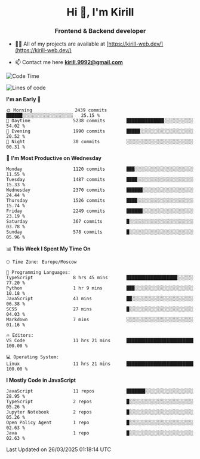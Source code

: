 <h1 align="center">Hi 👋, I'm Kirill</h1>
<h3 align="center">Frontend & Backend developer</h3>

- 👨‍💻 All of my projects are available at [https://kirill-web.dev/](https://kirill-web.dev/)

- 📫 Contact me here **kirill.9992@gmail.com**











<!--START_SECTION:waka-->
![Code Time](http://img.shields.io/badge/Code%20Time-2%2C180%20hrs%2054%20mins-blue)

![Lines of code](https://img.shields.io/badge/From%20Hello%20World%20I%27ve%20Written-5.5%20million%20lines%20of%20code-blue)

**I'm an Early 🐤** 

```text
🌞 Morning                2439 commits        ██████░░░░░░░░░░░░░░░░░░░   25.15 % 
🌆 Daytime                5238 commits        ██████████████░░░░░░░░░░░   54.02 % 
🌃 Evening                1990 commits        █████░░░░░░░░░░░░░░░░░░░░   20.52 % 
🌙 Night                  30 commits          ░░░░░░░░░░░░░░░░░░░░░░░░░   00.31 % 
```
📅 **I'm Most Productive on Wednesday** 

```text
Monday                   1120 commits        ███░░░░░░░░░░░░░░░░░░░░░░   11.55 % 
Tuesday                  1487 commits        ████░░░░░░░░░░░░░░░░░░░░░   15.33 % 
Wednesday                2370 commits        ██████░░░░░░░░░░░░░░░░░░░   24.44 % 
Thursday                 1526 commits        ████░░░░░░░░░░░░░░░░░░░░░   15.74 % 
Friday                   2249 commits        ██████░░░░░░░░░░░░░░░░░░░   23.19 % 
Saturday                 367 commits         █░░░░░░░░░░░░░░░░░░░░░░░░   03.78 % 
Sunday                   578 commits         █░░░░░░░░░░░░░░░░░░░░░░░░   05.96 % 
```


📊 **This Week I Spent My Time On** 

```text
🕑︎ Time Zone: Europe/Moscow

💬 Programming Languages: 
TypeScript               8 hrs 45 mins       ███████████████████░░░░░░   77.20 % 
Python                   1 hr 9 mins         ███░░░░░░░░░░░░░░░░░░░░░░   10.18 % 
JavaScript               43 mins             ██░░░░░░░░░░░░░░░░░░░░░░░   06.38 % 
SCSS                     27 mins             █░░░░░░░░░░░░░░░░░░░░░░░░   04.03 % 
Markdown                 7 mins              ░░░░░░░░░░░░░░░░░░░░░░░░░   01.16 % 

🔥 Editors: 
VS Code                  11 hrs 21 mins      █████████████████████████   100.00 % 

💻 Operating System: 
Linux                    11 hrs 21 mins      █████████████████████████   100.00 % 
```

**I Mostly Code in JavaScript** 

```text
JavaScript               11 repos            ███████░░░░░░░░░░░░░░░░░░   28.95 % 
TypeScript               2 repos             █░░░░░░░░░░░░░░░░░░░░░░░░   05.26 % 
Jupyter Notebook         2 repos             █░░░░░░░░░░░░░░░░░░░░░░░░   05.26 % 
Open Policy Agent        1 repo              █░░░░░░░░░░░░░░░░░░░░░░░░   02.63 % 
Java                     1 repo              █░░░░░░░░░░░░░░░░░░░░░░░░   02.63 % 
```




 Last Updated on 26/03/2025 01:18:14 UTC
<!--END_SECTION:waka-->
